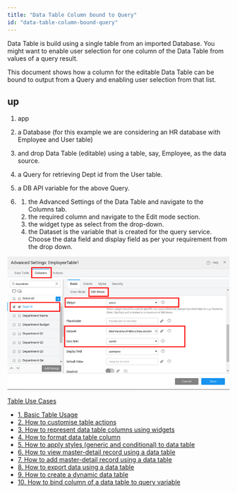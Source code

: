 ```yaml
---
title: "Data Table Column bound to Query"
id: "data-table-column-bound-query"
---
```


Data Table is build using a single table from an imported Database. You might want to enable user selection for one column of the Data Table from values of a query result.

This document shows how a column for the editable Data Table can be bound to output from a Query and enabling user selection from that list.

## up

1. app
2. a Database (for this example we are considering an HR database with Employee and User table)
3. and drop Data Table (editable) using a table, say, Employee, as the data source.
4. a Query for retrieving Dept id from the User table.
5. a DB API variable for the above Query.

1. 1. the Advanced Settings of the Data Table and navigate to the Columns tab.
    2. the required column and navigate to the Edit mode section.
    3. the widget type as select from the drop-down.
    4. the Dataset is the variable that is created for the query service. Choose the data field and display field as per your requirement from the drop down.

[![](../assets/DT_query.png)](../assets/DT_query.png)

[Table Use Cases](/learn/app-development/widgets/datalive/datatable/data-table-use-cases/)

- [1\. Basic Table Usage](/learn/app-development/widgets/datalive/datatable/data-table-basic-usage/)
- [2\. How to customise table actions](/learn/how-tos/data-table-actions/)
- [3\. How to represent data table columns using widgets](/learn/how-tos/data-table-widget-representations/)
- [4\. How to format data table column](/learn/how-tos/data-table-format/)
- [5\. How to apply styles (generic and conditional) to data table](/learn/how-tos/data-table-styling/)
- [6\. How to view master-detail record using a data table](/learn/how-tos/view-master-detail-data-records-using-data-table/)
- [7\. How to add master-detail record using a data table](/learn/how-tos/add-master-detail-records-using-data-table/)
- [8\. How to export data using a data table](/learn/how-tos/export-data-data-table/)
- [9\. How to create a dynamic data table](/learn/how-tos/dynamic-data-tables/)
- [10\. How to bind column of a data table to query variable](/learn/how-tos/data-table-column-bound-query/)
